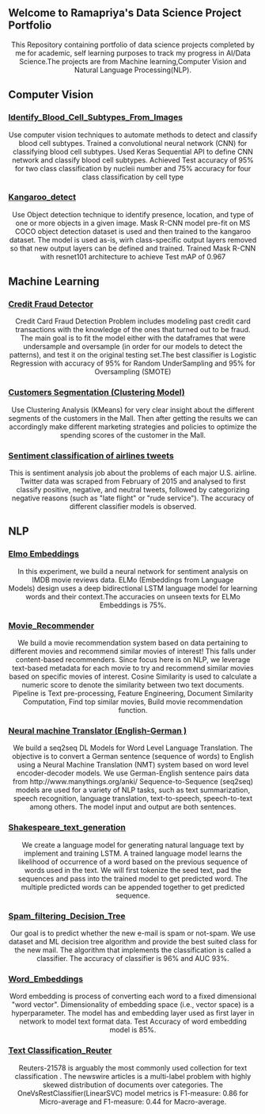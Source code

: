 ## Welcome to Ramapriya's Data Science Project Portfolio
<center>This Repository containing portfolio of data science projects completed by me for academic, self learning purposes to track my progress in AI/Data Science.The projects are from Machine learning,Computer Vision and Natural Language Processing(NLP).</center>

## Computer Vision
### [Identify_Blood_Cell_Subtypes_From_Images](https://github.com/ramapriyakp/Portfolio/blob/master/CV/Identify_Blood_Cell_Subtypes_From_Images.ipynb)
<center>Use computer vision techniques to automate methods to detect and classify blood cell subtypes. Trained a convolutional neural network (CNN) for classifying blood cell subtypes. Used Keras Sequential API to define CNN network and classify blood cell subtypes. Achieved Test accuracy of 95% for two class classification by nucleii number and 75% accuracy for four class classification by cell type</center>

### [Kangaroo_detect](https://github.com/ramapriyakp/Portfolio/blob/master/CV/Kangaroo_detect.ipynb)
<center>Use Object detection technique to identify presence, location, and type of one or more objects in a given image. Mask R-CNN model pre-fit on MS COCO object detection dataset is used and then trained to the kangaroo dataset. The model is used as-is, wirh  class-specific output layers removed so that new output layers can be defined and trained. Trained Mask R-CNN with resnet101 architecture to achieve Test mAP of 0.967</center>

## Machine Learning
### [Credit Fraud Detector](https://github.com/ramapriyakp/Portfolio/blob/master/ML/Credit%20Fraud%20Detector.ipynb)
<center>Credit Card Fraud Detection Problem includes modeling past credit card transactions with the knowledge of the ones that turned out to be fraud.  The main goal is to fit the model either with the dataframes that were undersample and oversample (in order for our models to detect the patterns), and test it on the original testing set.The best classifier is  Logistic Regression with accuracy of 95% for Random UnderSampling and 95% for Oversampling (SMOTE) </center>

### [Customers Segmentation (Clustering Model)](https://github.com/ramapriyakp/Portfolio/blob/master/ML/Mall-Customers-Segmentation-Analysis-Clustering-Model.ipynb)
<center>Use Clustering Analysis (KMeans) for very clear insight about the different segments of the customers in the Mall. Then after getting the results we can  accordingly make different marketing strategies and policies to optimize the spending scores of the customer in the Mall. </center>

### [Sentiment classification of airlines tweets](https://github.com/ramapriyakp/Portfolio/blob/master/ML/Sentiment%20classification%20of%20airlines%20tweets.ipynb)
<center>This is sentiment analysis job about the problems of each major U.S. airline. Twitter data was scraped from February of 2015 and analysed to first classify positive, negative, and neutral tweets, followed by categorizing negative reasons (such as "late flight" or "rude service"). The accuracy of different classifier models is observed. </center>

## NLP
### [Elmo Embeddings](https://github.com/ramapriyakp/Portfolio/blob/master/NLP/Elmo_Embeddings.ipynb)
<center>In this experiment, we build a neural network for sentiment analysis on IMDB movie reviews data. ELMo (Embeddings from Language Models) design uses a deep bidirectional LSTM language model for learning words and their context.The accuracies on unseen texts for ELMo Embeddings is 75%.</center>

### [Movie_Recommender ](https://github.com/ramapriyakp/Portfolio/blob/master/NLP/Movie_Recommender.ipynb)
<center>We  build a movie recommendation system based on data pertaining to different movies and recommend similar movies of interest! This falls under content-based recommenders. Since focus here is on NLP, we leverage text-based metadata for each movie to try and recommend similar movies based on specific movies of interest. Cosine Similarity is used to calculate a numeric score to denote the similarity between two text documents. Pipeline is Text pre-processing, Feature Engineering, Document Similarity Computation, Find top similar movies, Build movie recommendation function. </center>

### [Neural machine Translator (English-German )](https://github.com/ramapriyakp/Portfolio/blob/master/NLP/Neural%20machine%20translator%20English-German%20.ipynb)
<center>We build a seq2seq DL Models for Word Level Language Translation. The objective is to convert a German sentence (sequence of words) to English using a Neural Machine Translation (NMT) system based on word level encoder-decoder models. We use German-English sentence pairs data from http://www.manythings.org/anki/
Sequence-to-Sequence (seq2seq) models are used for a variety of NLP tasks, such as text summarization, speech recognition, language translation, text-to-speech, speech-to-text among others. The model input and output are both sentences.  </center>

### [Shakespeare_text_generation ](https://github.com/ramapriyakp/Portfolio/blob/master/NLP/Shakespeare_text_generation.ipynb)
<center>We create a language model for generating natural language text by implement and training LSTM.
A trained language model learns the likelihood of occurrence of a word based on the previous sequence of words used in the text. We will first tokenize the seed text, pad the sequences and pass into the trained model to get predicted word.  The multiple predicted words can be appended together to get predicted sequence. </center>

### [Spam_filtering_Decision_Tree ](https://github.com/ramapriyakp/Portfolio/blob/master/NLP/Spam_filtering_Decision_Tree.ipynb)
<center>Our goal is to predict whether the new e-mail is spam or not-spam. We use dataset and ML decision tree algorithm and provide the best suited class for the new mail. The algorithm that implements the classification is called a classifier. The accuracy of classifier is 96% and AUC 93%. </center>

### [Word_Embeddings ](https://github.com/ramapriyakp/Portfolio/blob/master/NLP/Word_Embeddings.ipynb)
<center>Word embedding is process of converting each word to a fixed dimensional "word vector". Dimensionality of embedding space (i.e., vector space) is a hyperparameter. The model has and embedding layer used as first layer in network to model text format data.  Test Accuracy of word embedding model is 85%.</center>

### [Text Classification_Reuter](https://github.com/ramapriyakp/Portfolio/blob/master/NLP/text_classification_Reuter.ipynb)
<center>Reuters-21578 is arguably the most commonly used collection for text classification . The newswire articles is a multi-label problem with highly skewed distribution of documents over categories. The OneVsRestClassifier(LinearSVC) model  metrics is  F1-measure: 0.86 for Micro-average  and F1-measure: 0.44 for Macro-average.  </center>
